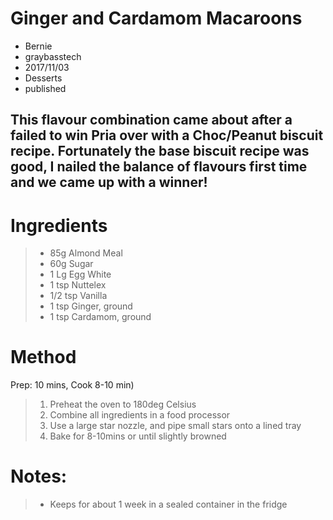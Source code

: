 # Ginger and Cardamom Macaroons
- Bernie
- graybasstech
- 2017/11/03
- Desserts
- published

This flavour combination came about after a failed to win Pria over with a Choc/Peanut biscuit recipe. 
Fortunately the base biscuit recipe was good, I nailed the balance of flavours first time and we came up with a winner!
---

Ingredients
===========
> * 85g Almond Meal
> * 60g Sugar
> * 1 Lg Egg White
> * 1 tsp Nuttelex
> * 1/2 tsp Vanilla
> * 1 tsp Ginger, ground
> * 1 tsp Cardamom, ground

Method
======
Prep: 10 mins, Cook 8-10 min)

> 1. Preheat the oven to 180deg Celsius
> 2. Combine all ingredients in a food processor
> 3. Use a large star nozzle, and pipe small stars onto a lined tray
> 4. Bake for 8-10mins or until slightly browned

Notes:
======
> * Keeps for about 1 week in a sealed container in the fridge
